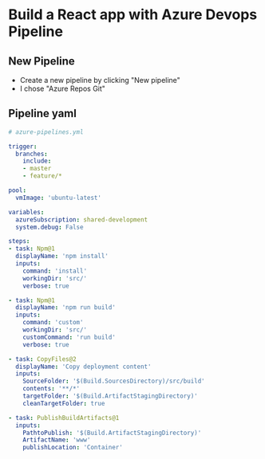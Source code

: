 # Build a React app with Azure Devops Pipeline

## New Pipeline

* Create a new pipeline by clicking "New pipeline"
* I chose "Azure Repos Git"

## Pipeline yaml

```yaml
# azure-pipelines.yml

trigger:
  branches:
    include:
    - master
    - feature/*

pool:
  vmImage: 'ubuntu-latest'

variables:
  azureSubscription: shared-development
  system.debug: False

steps:
- task: Npm@1
  displayName: 'npm install'
  inputs:
    command: 'install'
    workingDir: 'src/'
    verbose: true

- task: Npm@1
  displayName: 'npm run build'
  inputs:
    command: 'custom'
    workingDir: 'src/'
    customCommand: 'run build'
    verbose: true

- task: CopyFiles@2
  displayName: 'Copy deployment content'
  inputs:
    SourceFolder: '$(Build.SourcesDirectory)/src/build'
    contents: '**/*'
    targetFolder: '$(Build.ArtifactStagingDirectory)'
    cleanTargetFolder: true

- task: PublishBuildArtifacts@1
  inputs:
    PathtoPublish: '$(Build.ArtifactStagingDirectory)'
    ArtifactName: 'www'
    publishLocation: 'Container'
```

